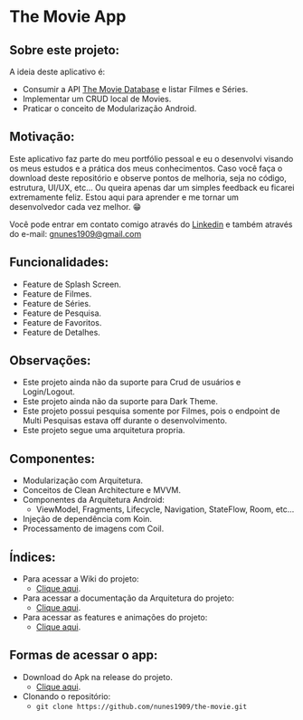 # The Movie App

## Sobre este projeto:

A ideia deste aplicativo é:
- Consumir a API <a href="https://www.themoviedb.org/documentation/api">The Movie Database</a> e listar Filmes e Séries.
- Implementar um CRUD local de Movies.
- Praticar o conceito de Modularização Android.

## Motivação:
Este aplicativo faz parte do meu portfólio pessoal e eu o desenvolvi visando os meus estudos e a prática dos meus conhecimentos. Caso você faça o download deste repositório e observe pontos de melhoria, seja no código, estrutura, UI/UX, etc... Ou queira apenas dar um simples feedback eu ficarei extremamente feliz. Estou aqui para aprender e me tornar um desenvolvedor cada vez melhor. 😁</p>

<p>Você pode entrar em contato comigo através do <a href="https://www.linkedin.com/in/nunes1909/">Linkedin</a> e também através do e-mail: <a href="mailto:gnunes1909@gmail.com">gnunes1909@gmail.com</a></p>

## Funcionalidades:
- Feature de Splash Screen.
- Feature de Filmes.
- Feature de Séries.
- Feature de Pesquisa.
- Feature de Favoritos.
- Feature de Detalhes.

## Observações:
- Este projeto ainda não da suporte para Crud de usuários e Login/Logout.
- Este projeto ainda não da suporte para Dark Theme.
- Este projeto possui pesquisa somente por Filmes, pois o endpoint de Multi Pesquisas estava off durante o desenvolvimento.
- Este projeto segue uma arquitetura propria.

## Componentes:
- Modularização com Arquitetura.
- Conceitos de Clean Architecture e MVVM.
- Componentes da Arquitetura Android:
  - ViewModel, Fragments, Lifecycle, Navigation, StateFlow, Room, etc...
- Injeção de dependência com Koin.
- Processamento de imagens com Coil.

## Índices:
- Para acessar a Wiki do projeto: 
  - <a href="https://github.com/nunes1909/the-movie/wiki">Clique aqui</a>.
- Para acessar a documentação da Arquitetura do projeto:
  - <a href="https://github.com/nunes1909/the-movie/wiki/The-Movie-Wiki">Clique aqui</a>.
- Para acessar as features e animações do projeto:
  - <a href="https://github.com/nunes1909/the-movie/wiki/Features">Clique aqui</a>.

## Formas de acessar o app:
- Download do Apk na release do projeto.
  - <a href="https://github.com/nunes1909/the-movie/releases/tag/v1.0">Clique aqui</a>.
- Clonando o repositório:
  - ``` git clone https://github.com/nunes1909/the-movie.git ```

